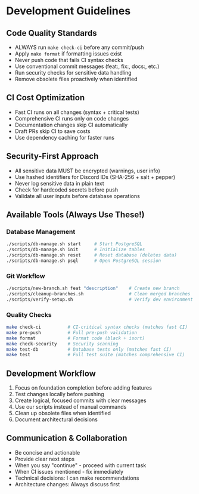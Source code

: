# Development Guidelines

## Code Quality Standards
- ALWAYS run `make check-ci` before any commit/push
- Apply `make format` if formatting issues exist
- Never push code that fails CI syntax checks
- Use conventional commit messages (feat:, fix:, docs:, etc.)
- Run security checks for sensitive data handling
- Remove obsolete files proactively when identified

## CI Cost Optimization
- Fast CI runs on all changes (syntax + critical tests)
- Comprehensive CI runs only on code changes
- Documentation changes skip CI automatically
- Draft PRs skip CI to save costs
- Use dependency caching for faster runs

## Security-First Approach
- All sensitive data MUST be encrypted (warnings, user info)
- Use hashed identifiers for Discord IDs (SHA-256 + salt + pepper)
- Never log sensitive data in plain text
- Check for hardcoded secrets before push
- Validate all user inputs before database operations

## Available Tools (Always Use These!)

### Database Management
```bash
./scripts/db-manage.sh start     # Start PostgreSQL
./scripts/db-manage.sh init      # Initialize tables
./scripts/db-manage.sh reset     # Reset database (deletes data)
./scripts/db-manage.sh psql      # Open PostgreSQL session
```

### Git Workflow
```bash
./scripts/new-branch.sh feat "description"    # Create new branch
./scripts/cleanup-branches.sh                 # Clean merged branches
./scripts/verify-setup.sh                     # Verify dev environment
```

### Quality Checks
```bash
make check-ci          # CI-critical syntax checks (matches fast CI)
make pre-push          # Full pre-push validation
make format            # Format code (black + isort)
make check-security    # Security scanning
make test-db           # Database tests only (matches fast CI)
make test              # Full test suite (matches comprehensive CI)
```

## Development Workflow
1. Focus on foundation completion before adding features
2. Test changes locally before pushing
3. Create logical, focused commits with clear messages
4. Use our scripts instead of manual commands
5. Clean up obsolete files when identified
6. Document architectural decisions

## Communication & Collaboration
- Be concise and actionable
- Provide clear next steps
- When you say "continue" - proceed with current task
- When CI issues mentioned - fix immediately
- Technical decisions: I can make recommendations
- Architecture changes: Always discuss first